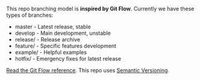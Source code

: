 This repo branching model is **inspired by Git Flow**. Currently we have these types of branches:
- master - Latest release, stable
- develop - Main development, unstable
- release/ - Release archive
- feature/ - Specific features development
- example/ - Helpful examples
- hotfix/ - Emergency fixes for latest release

[Read the Git Flow reference](http://nvie.com/posts/a-successful-git-branching-model/).
This repo uses [Semantic Versioning](http://semver.org/).